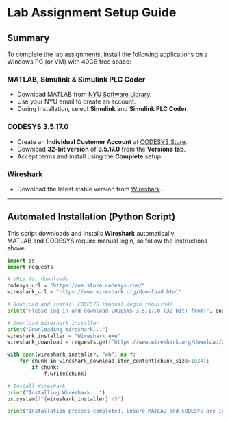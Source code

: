 # Lab Assignment Setup Guide

## Summary

To complete the lab assignments, install the following applications on a Windows PC (or VM) with 40GB free space:

### **MATLAB, Simulink & Simulink PLC Coder**
- Download MATLAB from [NYU Software Library](https://www.nyu.edu/life/information-technology/computing-support/software/software/matlab.html).
- Use your NYU email to create an account.
- During installation, select **Simulink** and **Simulink PLC Coder**.

### **CODESYS 3.5.17.0**
- Create an **Individual Customer Account** at [CODESYS Store](https://us.store.codesys.com/).
- Download **32-bit version** of **3.5.17.0** from the **Versions tab**.
- Accept terms and install using the **Complete** setup.

### **Wireshark**
- Download the latest stable version from [Wireshark](https://www.wireshark.org/).

---

## **Automated Installation (Python Script)**
This script downloads and installs **Wireshark** automatically.  
MATLAB and CODESYS require manual login, so follow the instructions above.

```python
import os
import requests

# URLs for downloads
codesys_url = "https://us.store.codesys.com/"
wireshark_url = "https://www.wireshark.org/download.html"

# Download and install CODESYS (manual login required)
print("Please log in and download CODESYS 3.5.17.0 (32-bit) from:", codesys_url)

# Download Wireshark installer
print("Downloading Wireshark...")
wireshark_installer = "Wireshark.exe"
wireshark_download = requests.get("https://www.wireshark.org/download/Wireshark-latest.exe", stream=True)

with open(wireshark_installer, "wb") as f:
    for chunk in wireshark_download.iter_content(chunk_size=1024):
        if chunk:
            f.write(chunk)

# Install Wireshark
print("Installing Wireshark...")
os.system(f"{wireshark_installer} /S")

print("Installation process completed. Ensure MATLAB and CODESYS are installed manually.")
